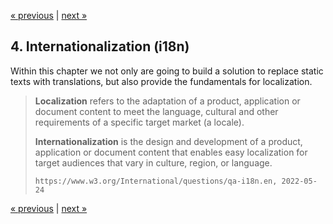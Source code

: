 [« previous](03-routing.md) | [next »](05-utilities.md)

## 4. Internationalization (i18n)
Within this chapter we not only are going to build a solution to replace static texts
with translations, but also provide the fundamentals for localization.

> **Localization** refers to the adaptation of a product, application or document content to meet the language,
> cultural and other requirements of a specific target market (a locale).
> 
> **Internationalization** is the design and development of a product, application or document content that enables
> easy localization for target audiences that vary in culture, region, or language.
>
> `https://www.w3.org/International/questions/qa-i18n.en, 2022-05-24`

[« previous](03-routing.md) | [next »](05-utilities.md)